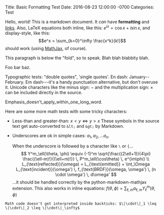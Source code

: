 Title: Basic Formatting Test
Date: 2016-08-23 12:00:00 -0700
Categories: Test

Hello, world! This is a markdown document. It _can_ have **formatting** and [links](http://example.com).
Also, LaTeX equations both inline, like this: $e^{ix} = \cos x + i \sin x$, and display-style,
like this:
$$e^x = \sum_{k=0}^\infty \frac{x^k}{k!}$$
should work (using [MathJax](https://www.mathjax.org/), of course).

<!--more-->This paragraph is below the "fold", so to speak. Blah blah blabbity blah.
Foo bar baz.

Typographic tests: "double quotes", 'single quotes'. En dash: January--February. Em dash---it's a
handy punctuation alternative, but don't overuse it. Unicode characters like the minus sign: −
and the multiplication sign: × can be included directly in the source.

Emphasis_doesn't_apply_within_one_long_word.

Here are some more math tests with some tricky characters:

* Less-than and greater-than: $x < y \Longleftrightarrow y > x$
  These symbols in the source text get auto-converted to `&lt;` and `&gt;` by Markdown.
* Underscores are ok in simple cases: $a_1, a_2, \ldots a_n$.

	When the underscore is followed by a character like `\` or `{`...
	$$
		Y^m_\ell(\theta, \phi) \equiv
		(-1)^m \sqrt{\frac{(2\ell+1)}{4\pi} \frac{(\ell-m)!}{(\ell+m)!}} \,
		P^m_\ell(\cos\theta) \, e^{im\phi}
		\\
		L_{\text{reflected}}(\omega) = L_{\text{emitted}} +
			\int_\Omega L_{\text{incident}}(\omega') \, f_{\text{BRDF}}(\omega, \omega') \,
				(n \cdot \omega') \, d\omega'
	$$
	...it should be handled correctly by the python-markdown-mathjax extension.
	This also works in inline equations: $f(\theta, \phi) = \sum_{\ell,m} a_{\ell,m} Y_\ell^m(\theta, \phi)$

`Math code doesn't get interpreted inside backticks: $\|\cdot\|_1 \leq \|\cdot\|_2 \leq \|\cdot\|_\infty$`
